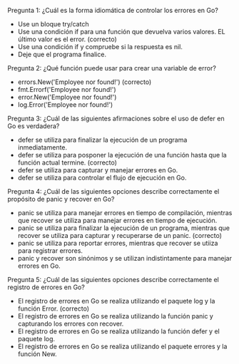 Pregunta 1:
¿Cuál es la forma idiomática de controlar los errores en Go?

- Use un bloque try/catch
- Use una condición if para una función que devuelva varios valores. EL último valor es el error. (correcto)
- Use una condición if y compruebe si la respuesta es nil.
- Deje que el programa finalice.

Pregunta 2:
¿Qué función puede usar para crear una variable de error?

- errors.New('Employee nor found!') (correcto)
- fmt.Errorf('Employee nor found!')
- error.New('Employee nor found!')
- log.Error('Employee nor found!')

Pregunta 3:
¿Cuál de las siguientes afirmaciones sobre el uso de defer en Go es verdadera?

- defer se utiliza para finalizar la ejecución de un programa inmediatamente.
- defer se utiliza para posponer la ejecución de una función hasta que la función actual termine. (correcto)
- defer se utiliza para capturar y manejar errores en Go.
- defer se utiliza para controlar el flujo de ejecución en Go.

Pregunta 4:
¿Cuál de las siguientes opciones describe correctamente el propósito de panic y recover en Go?

- panic se utiliza para manejar errores en tiempo de compilación, mientras que recover se utiliza para manejar errores en tiempo de ejecución.
- panic se utiliza para finalizar la ejecución de un programa, mientras que recover se utiliza para capturar y recuperarse de un panic. (correcto)
- panic se utiliza para reportar errores, mientras que recover se utiiza para registrar errores.
- panic y recover son sinónimos y se utilizan indistintamente para manejar errores en Go.

Pregunta 5:
¿Cuál de las siguientes opciones describe correctamente el registro de errores en Go?

- El registro de errores en Go se realiza utilizando el paquete log y la función Error. (correcto)
- El registro de errores en Go se realiza utilizando la función panic y capturando los errores con recover.
- El registro de errores en Go se realiza utilizando la función defer y el paquete log.
- El registro de errores en Go se realiza utilizando el paquete errores y la función New.

